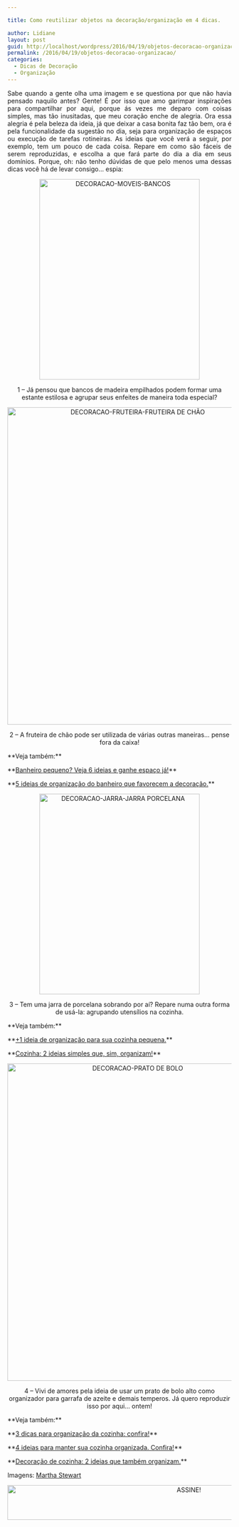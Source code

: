 ```yaml
---

title: Como reutilizar objetos na decoração/organização em 4 dicas.

author: Lidiane
layout: post
guid: http://localhost/wordpress/2016/04/19/objetos-decoracao-organizacao/
permalink: /2016/04/19/objetos-decoracao-organizacao/
categories:
  - Dicas de Decoração
  - Organização
---
```

<p align="justify">
  Sabe quando a gente olha uma imagem e se questiona por que não havia pensado naquilo antes? Gente! É por isso que amo garimpar inspirações para compartilhar por aqui, porque ás vezes me deparo com coisas simples, mas tão inusitadas, que meu coração enche de alegria. Ora essa alegria é pela beleza da ideia, já que deixar a casa bonita faz tão bem, ora é pela funcionalidade da sugestão no dia, seja para organização de espaços ou execução de tarefas rotineiras. As ideias que você verá a seguir, por exemplo, tem um pouco de cada coisa. Repare em como são fáceis de serem reproduzidas, e escolha a que fará parte do dia a dia em seus domínios. Porque, oh: não tenho dúvidas de que pelo menos uma dessas dicas você há de levar consigo… espia:
</p>

<p align="center">
  <img class="alignnone size-full wp-image-12414" src="http://www.trololodemulher.com.br/blog/wp-content/uploads/2016/04/DECORACAO-MOVEIS-BANCOS.jpg" alt="DECORACAO-MOVEIS-BANCOS" width="360" height="450" />
</p>

<p align="center">
  1 &#8211; Já pensou que bancos de madeira empilhados podem formar uma estante estilosa e agrupar seus enfeites de maneira toda especial?
</p>

<p align="center">
  <img class="alignnone size-full wp-image-12412" src="http://www.trololodemulher.com.br/blog/wp-content/uploads/2016/04/DECORACAO-FRUTEIRA-FRUTEIRA-DE-CHÃO.jpg" alt="DECORACAO-FRUTEIRA-FRUTEIRA DE CHÃO" width="570" height="712" />
</p>

<p align="center">
  2 &#8211; A fruteira de chão pode ser utilizada de várias outras maneiras… pense fora da caixa!
</p>

<p style="text-align: left;" align="center">
  **Veja também:**
</p>

<p style="text-align: left;" align="center">
  **<a href="http://www.decoracaodacasa.com/banheiro-pequeno/" target="_blank">Banheiro pequeno? Veja 6 ideias e ganhe espaço já!</a>**
</p>

<p style="text-align: left;" align="center">
  **<a href="http://www.decoracaodacasa.com/organizacao-do-banheiro/" target="_blank">5 ideias de organização do banheiro que favorecem a decoração.</a>**
</p>

<p align="center">
  <img class="alignnone size-full wp-image-12413" src="http://www.trololodemulher.com.br/blog/wp-content/uploads/2016/04/DECORACAO-JARRA-JARRA-PORCELANA.jpg" alt="DECORACAO-JARRA-JARRA PORCELANA" width="360" height="450" />
</p>

<p align="center">
  3 &#8211; Tem uma jarra de porcelana sobrando por aí? Repare numa outra forma de usá-la: agrupando utensílios na cozinha.
</p>

<p style="text-align: left;" align="center">
  **Veja também:**
</p>

<p style="text-align: left;" align="center">
  **<a href="http://www.decoracaodacasa.com/organizacao-casa-cozinha/" target="_blank">+1 ideia de organização para sua cozinha pequena.</a>**
</p>

<p style="text-align: left;" align="center">
  **<a href="http://www.decoracaodacasa.com/cozinha-organizacao/" target="_blank">Cozinha: 2 ideias simples que, sim, organizam!</a>**
</p>

<p align="center">
  <img class="alignnone size-full wp-image-12415" src="http://www.trololodemulher.com.br/blog/wp-content/uploads/2016/04/DECORACAO-PRATO-DE-BOLO.jpg" alt="DECORACAO-PRATO DE BOLO" width="570" height="712" />
</p>

<p align="center">
  4 &#8211; Vivi de amores pela ideia de usar um prato de bolo alto como organizador para garrafa de azeite e demais temperos. Já quero reproduzir isso por aqui… ontem!
</p>

<p style="text-align: left;" align="center">
  **Veja também:**
</p>

<p style="text-align: left;" align="center">
  **<a href="http://www.decoracaodacasa.com/organizacao-da-cozinha/" target="_blank">3 dicas para organização da cozinha: confira!</a>**
</p>

<p style="text-align: left;" align="center">
  **<a href="http://www.decoracaodacasa.com/ideias-cozinha-organizada/" target="_blank">4 ideias para manter sua cozinha organizada. Confira!</a>**
</p>

<p style="text-align: left;" align="center">
  **<a href="http://www.decoracaodacasa.com/decoracao-de-cozinha/" target="_blank">Decoração de cozinha: 2 ideias que também organizam.</a>**
</p>

<p align="justify">
  Imagens: <a href="http://www.marthastewart.com/" target="_blank">Martha Stewart</a>
</p>

<p align="center">
  <a href="http://feedburner.google.com/fb/a/mailverify?uri=blogBichaFemea&loc=en_US" target="_blank"><img class="alignnone size-full wp-image-10439" src="http://www.trololodemulher.com.br/blog/wp-content/uploads/2014/09/ASSINE.png" alt="ASSINE!" width="800" height="78" /></a>
</p>